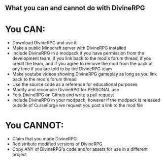 ## What you can and cannot do with DivineRPG
# You CAN:
- Download DivineRPG and use it
- Make a public Minecraft server with DivineRPG installed
- Include DivineRPG in a modpack if you have permission from the development team, if you link back to the mod's forum thread, if you credit the team, and if you agree to remove the mod from the pack at any time if you are told to by the DivineRPG team
- Make youtube videos showing DivineRPG gameplay as long as you link back to the mod's forum thread
- Use the source code as a reference for educational purposes
- Modify and recompile DivineRPG for PERSONAL use
- Fork DivineRPG on Github and write a pull request
- Include DivineRPG in your modpack, however if the modpack is released outside of CurseForge we request you post a link to the mod file


# You CANNOT:
- Claim that you made DivineRPG
- Redistribute modified versions of DivineRPG
- Copy ANY of DivineRPG's code and/or assets for use in a different project
